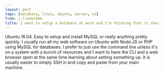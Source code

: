 ```yaml
---
layout: post
tags: [database, linux, ubuntu, server, os]
from: j.frank1980
title: I want to setup a database at work and I'm thinking that it should be web accessible. I would like to run is on a Linux machine. What are your thoughts off the top of your head? What problems could I face, should I use a different OS?
---
```

Ubuntu 16.04. Easy to setup and install MySQL or really anything pretty quickly. I usually run all my web software on Ubuntu with Node.JS or PHP using MySQL for databases. I prefer to just use the command line unless it's on a system with a bunch of resources and I want to have the CLI and a web browser open at the same time learning about setting something up. It is usually easier to simply SSH in and copy and paste from your main machine.
